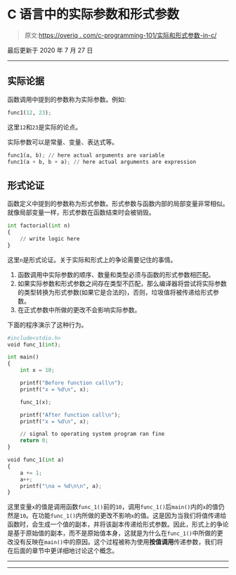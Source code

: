 # C 语言中的实际参数和形式参数

> 原文:[https://overiq . com/c-programming-101/实际和形式参数-in-c/](https://overiq.com/c-programming-101/actual-and-formal-arguments-in-c/)

最后更新于 2020 年 7 月 27 日

* * *

## 实际论据

函数调用中提到的参数称为实际参数。例如:

```py
func1(12, 23);

```

这里`12`和`23`是实际的论点。

实际参数可以是常量、变量、表达式等。

```py
func1(a, b); // here actual arguments are variable
func1(a + b, b + a); // here actual arguments are expression

```

## 形式论证

函数定义中提到的参数称为形式参数。形式参数与函数内部的局部变量非常相似。就像局部变量一样，形式参数在函数结束时会被销毁。

```py
int factorial(int n)
{
    // write logic here
}

```

这里`n`是形式论证。关于实际和形式上的争论需要记住的事情。

1.  函数调用中实际参数的顺序、数量和类型必须与函数的形式参数相匹配。
2.  如果实际参数和形式参数之间存在类型不匹配，那么编译器将尝试将实际参数的类型转换为形式参数(如果它是合法的)，否则，垃圾值将被传递给形式参数。
3.  在正式参数中所做的更改不会影响实际参数。

下面的程序演示了这种行为。

```py
#include<stdio.h>
void func_1(int);

int main()
{
    int x = 10;

    printf("Before function call\n");
    printf("x = %d\n", x);

    func_1(x);

    printf("After function call\n");
    printf("x = %d\n", x);

    // signal to operating system program ran fine
    return 0;
}

void func_1(int a)
{
    a += 1;
    a++;
    printf("\na = %d\n\n", a);
}

```

这里变量`x`的值是调用函数`func_1()`前的`10`，调用`func_1()`后`main()`内的`x`的值仍然是`10`。在功能`func_1()`内所做的更改不影响`x`的值。这是因为当我们将值传递给函数时，会生成一个值的副本，并将该副本传递给形式参数。因此，形式上的争论是基于原始值的副本，而不是原始值本身，这就是为什么在`func_1()`中所做的更改没有反映在`main()`中的原因。这个过程被称为使用**按值调用**传递参数，我们将在后面的章节中更详细地讨论这个概念。

* * *

* * *